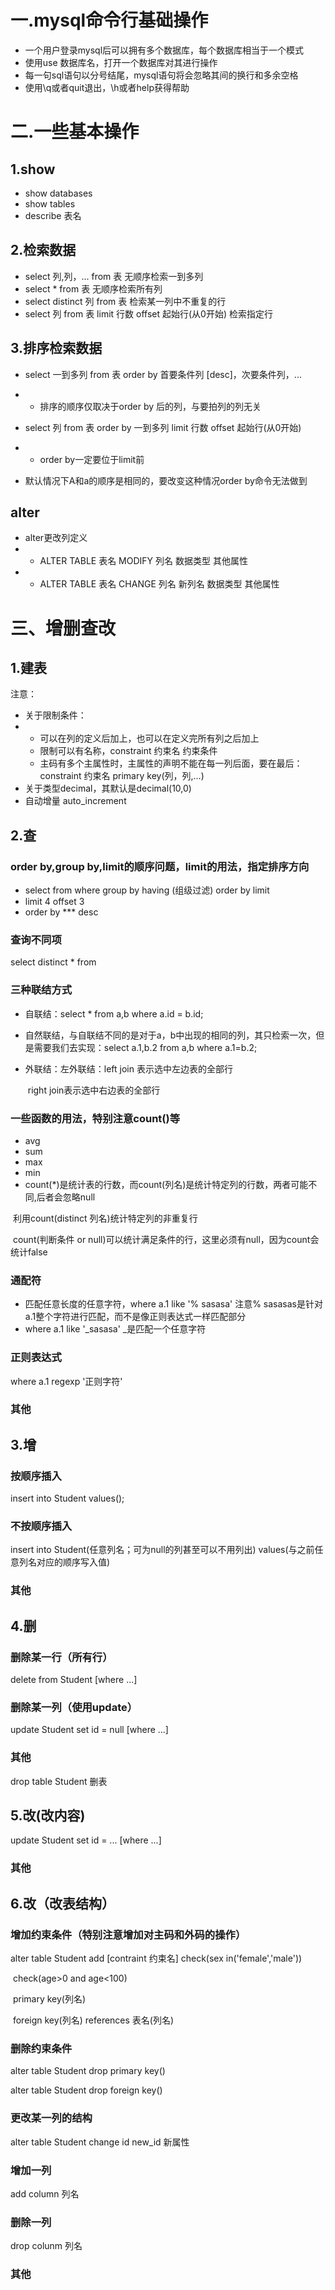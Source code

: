 # 一.mysql命令行基础操作

* 一个用户登录mysql后可以拥有多个数据库，每个数据库相当于一个模式
* 使用use 数据库名，打开一个数据库对其进行操作
* 每一句sql语句以分号结尾，mysql语句将会忽略其间的换行和多余空格
* 使用\q或者quit退出，\h或者help获得帮助

# 二.一些基本操作

## 1.show

* show databases
* show tables
* describe 表名

## 2.检索数据

* select 列,列，... from 表	无顺序检索一到多列
* select * from 表                  无顺序检索所有列
* select distinct 列 from 表   检索某一列中不重复的行
* select 列 from 表 limit 行数 offset 起始行(从0开始)     检索指定行

## 3.排序检索数据

* select 一到多列 from 表 order by 首要条件列 [desc]，次要条件列，...
* * 排序的顺序仅取决于order by 后的列，与要拍列的列无关
* select 列 from 表 order by 一到多列 limit 行数 offset 起始行(从0开始)  

* * order by一定要位于limit前

* 默认情况下A和a的顺序是相同的，要改变这种情况order by命令无法做到

## alter

* alter更改列定义
* * ALTER TABLE 表名 MODIFY 列名 数据类型 其他属性
* * ALTER TABLE 表名 CHANGE 列名 新列名 数据类型 其他属性

# 三、增删查改

## 1.建表

注意：

* 关于限制条件：
* * 可以在列的定义后加上，也可以在定义完所有列之后加上
  * 限制可以有名称，constraint 约束名 约束条件
  * 主码有多个主属性时，主属性的声明不能在每一列后面，要在最后：constraint 约束名 primary key(列，列,...)
* 关于类型decimal，其默认是decimal(10,0)
* 自动增量 auto_increment

## 2.查

### order by,group by,limit的顺序问题，limit的用法，指定排序方向

* select from where group by having (组级过滤) order by limit
* limit 4 offset 3
* order by *** desc

### 查询不同项

select distinct * from 

### 三种联结方式

* 自联结：select * from a,b where a.id = b.id;

* 自然联结，与自联结不同的是对于a，b中出现的相同的列，其只检索一次，但是需要我们去实现：select a.1,b.2 from a,b where a.1=b.2;

* 外联结：左外联结：left join 表示选中左边表的全部行

  ​                                   right join表示选中右边表的全部行

### 一些函数的用法，特别注意count()等

* avg
* sum
* max
* min
* count(*)是统计表的行数，而count(列名)是统计特定列的行数，两者可能不同,后者会忽略null

​         利用count(distinct 列名)统计特定列的非重复行

​		  count(判断条件 or null)可以统计满足条件的行，这里必须有null，因为count会统计false

### 通配符

* 匹配任意长度的任意字符，where a.1 like '% sasasa'       注意% sasasas是针对a.1整个字符进行匹配，而不是像正则表达式一样匹配部分
* where a.1 like '_sasasa'         _是匹配一个任意字符

### 正则表达式

where a.1 regexp '正则字符'

### 其他

## 3.增

### 按顺序插入

insert into Student values();

### 不按顺序插入

insert into Student(任意列名；可为null的列甚至可以不用列出) values(与之前任意列名对应的顺序写入值)

### 其他



## 4.删

### 删除某一行（所有行）

delete from Student [where ...]

### 删除某一列（使用update）

update Student set id = null [where ...] 

### 其他

drop table Student 删表

## 5.改(改内容)

update Student set id = ... [where ...]

### 其他



## 6.改（改表结构）

### 增加约束条件（特别注意增加对主码和外码的操作）

alter table Student add [contraint 约束名] check(sex in('female','male')) 

​                                                                        check(age>0 and age<100)

​                                                                        primary key(列名)

​                                                                        foreign key(列名) references 表名(列名)

### 删除约束条件

alter table Student drop primary key()

alter table Student drop foreign key()

### 更改某一列的结构

alter table Student change id new_id 新属性

### 增加一列

add column 列名

### 删除一列

drop colunm 列名

### 其他




